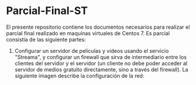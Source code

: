 # Parcial-Final-ST
El presente repositorio contiene los documentos necesarios para realizar el parcial final realizado en maquinas virtuales de Centos 7. Es parcial consistia de las siguiente partes:

1. Configurar un servidor de peliculas y videos usando el servicio "Streama", y configurar un firewall que sirva de intermediario entre los clientes del servidor y el servidor (un cliente no debe poder acceder al servidor de medios gratuito directamente, sino a través del firewall). La siguiente imagen describe la configuración de la red:

